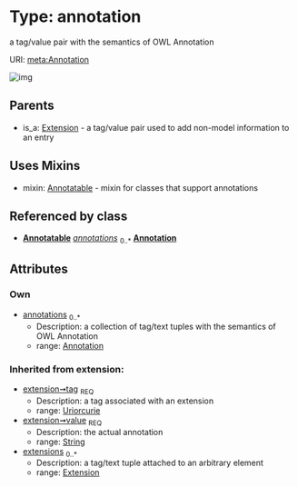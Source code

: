 
# Type: annotation


a tag/value pair with the semantics of OWL Annotation

URI: [meta:Annotation](https://w3id.org/biolink/biolinkml/meta/Annotation)


![img](http://yuml.me/diagram/nofunky;dir:TB/class/[Extension],[Annotation]<annotations%200..*-++[Annotation&#124;tag(i):uriorcurie;value(i):string],[Annotation]uses%20-.->[Annotatable],[Extension]^-[Annotation],[Annotatable])

## Parents

 *  is_a: [Extension](Extension.md) - a tag/value pair used to add non-model information to an entry

## Uses Mixins

 *  mixin: [Annotatable](Annotatable.md) - mixin for classes that support annotations

## Referenced by class

 *  **[Annotatable](Annotatable.md)** *[annotations](annotations.md)*  <sub>0..*</sub>  **[Annotation](Annotation.md)**

## Attributes


### Own

 * [annotations](annotations.md)  <sub>0..*</sub>
    * Description: a collection of tag/text tuples with the semantics of OWL Annotation
    * range: [Annotation](Annotation.md)

### Inherited from extension:

 * [extension➞tag](extension_tag.md)  <sub>REQ</sub>
    * Description: a tag associated with an extension
    * range: [Uriorcurie](types/Uriorcurie.md)
 * [extension➞value](extension_value.md)  <sub>REQ</sub>
    * Description: the actual annotation
    * range: [String](types/String.md)
 * [extensions](extensions.md)  <sub>0..*</sub>
    * Description: a tag/text tuple attached to an arbitrary element
    * range: [Extension](Extension.md)
